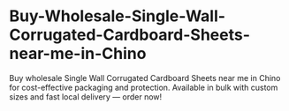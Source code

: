 # Buy-Wholesale-Single-Wall-Corrugated-Cardboard-Sheets-near-me-in-Chino
Buy wholesale Single Wall Corrugated Cardboard Sheets near me in Chino for cost-effective packaging and protection. Available in bulk with custom sizes and fast local delivery — order now!
